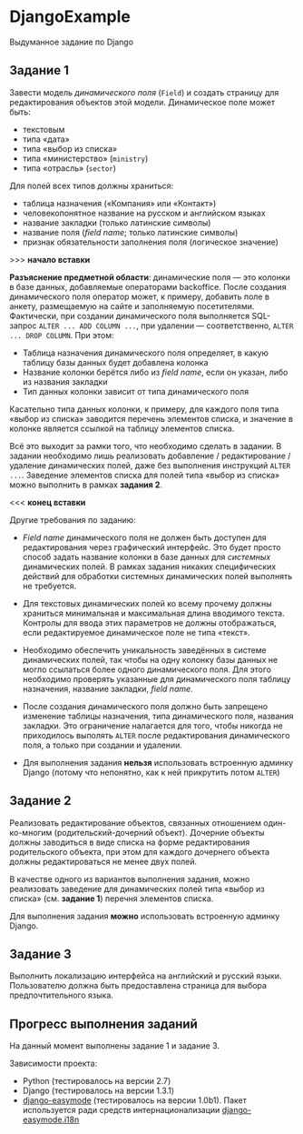 # DjangoExample

Выдуманное задание по Django

## Задание 1

Завести модель *динамического поля* (`Field`) и создать страницу для редактирования объектов этой модели.  Динамическое поле может быть:

  * текстовым
  * типа «дата»
  * типа «выбор из списка»
  * типа «министерство» (`ministry`)
  * типа «отрасль» (`sector`)

Для полей всех типов должны храниться:

  * таблица назначения («Компания» или «Контакт»)
  * человекопонятное название на русском и английском языках
  * название закладки (только латинские символы)
  * название поля (*field name*; только латинские символы)
  * признак обязательности заполнения поля (логическое значение)

\>>> **начало вставки**

**Разъяснение предметной области**: динамические поля — это колонки в базе данных, добавляемые операторами backoffice.  После создания динамического поля оператор может, к примеру, добавить поле в анкету, размещаемую на сайте и заполняемую посетителями.  Фактически, при создании динамического поля выполняется SQL-запрос `ALTER ... ADD COLUMN ...`, при удалении — соответственно, `ALTER ... DROP COLUMN`.  При этом:

  * Таблица назначения динамического поля определяет, в какую таблицу базы данных будет добавлена колонка
  * Название колонки берётся либо из *field name*, если он указан, либо из названия закладки
  * Тип данных колонки зависит от типа динамического поля

Касательно типа данных колонки, к примеру, для каждого поля типа «выбор из списка» заводится перечень элементов списка, и значение в колонке является ссылкой на таблицу элементов списка.

Всё это выходит за рамки того, что необходимо сделать в задании.  В задании необходимо лишь реализовать добавление / редактирование / удаление динамических полей, даже без выполнения инструкций `ALTER ...`.  Заведение элементов списка для полей типа «выбор из списка» можно выполнить в рамках **задания 2**.

\<<< **конец вставки**

Другие требования по заданию:

  * *Field name* динамического поля не должен быть доступен для редактирования через графический интерфейс.  Это будет просто способ задать название колонки в базе данных для *системных* динамических полей.  В рамках задания никаких специфических действий для обработки системных динамических полей выполнять не требуется.

  * Для текстовых динамических полей ко всему прочему должны храниться минимальная и максимальная длина вводимого текста.  Контролы для ввода этих параметров не должны отображаться, если редактируемое динамическое поле не типа «текст».

  * Необходимо обеспечить уникальность заведённых в системе динамических полей, так чтобы на одну колонку базы данных не могло ссылаться более одного динамического поля.  Для этого необходимо проверять указанные для динамического поля таблицу назначения, название закладки, *field name*.

  * После создания динамического поля должно быть запрещено изменение таблицы назначения, типа динамического поля, названия закладки.  Это ограничение налагается для того, чтобы никогда не приходилось выполять `ALTER` после редактирования динамического поля, а только при создании и удалении.

  * Для выполнения задания **нельзя** использовать встроенную админку Django (потому что непонятно, как к ней прикрутить потом `ALTER`)

## Задание 2

Реализовать редактирование объектов, связанных отношением один-ко-многим (родительский-дочерний объект).  Дочерние объекты должны заводиться в виде списка на форме редактирования родительского объекта, при этом для каждого дочернего объекта должны редактироваться не менее двух полей.

В качестве одного из вариантов выполнения задания, можно реализовать заведение для динамических полей типа «выбор из списка» (см. **задание 1**) перечня элементов списка.

Для выполнения задания **можно** использовать встроенную админку Django.

## Задание 3

Выполнить локализацию интерфейса на английский и русский языки.  Пользователю должна быть предоставлена страница для выбора предпочтительного языка.

## Прогресс выполнения заданий

На данный момент выполнены задание 1 и задание 3.

Зависимости проекта:

  * Python (тестировалось на версии 2.7)
  * Django (тестировалось на версии 1.3.1)
  * [django-easymode][] (тестировалось на версии 1.0b1).  Пакет используется ради средств интернационализации [django-easymode.i18n][]

[django-easymode]: http://pypi.python.org/pypi/django-easymode/
[django-easymode.i18n]: http://packages.python.org/django-easymode/i18n/api.html
